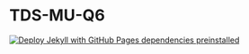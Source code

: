 # TDS-MU-Q6

[![Deploy Jekyll with GitHub Pages dependencies preinstalled](https://github.com/22f1000091/TDS-MU-Q6/actions/workflows/jekyll-gh-pages.yml/badge.svg)](https://github.com/22f1000091/TDS-MU-Q6/actions/workflows/jekyll-gh-pages.yml)
